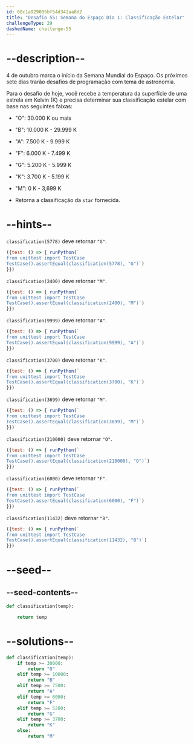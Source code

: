 ```yaml
---
id: 68c1a929005bf54d342aa8d2
title: "Desafio 55: Semana do Espaço Dia 1: Classificação Estelar"
challengeType: 29
dashedName: challenge-55
---
```


# --description--

4 de outubro marca o início da Semana Mundial do Espaço. Os próximos sete dias trarão desafios de programação com tema de astronomia.

Para o desafio de hoje, você recebe a temperatura da superfície de uma estrela em Kelvin (K) e precisa determinar sua classificação estelar com base nas seguintes faixas:

- "O": 30.000 K ou mais
- "B": 10.000 K - 29.999 K
- "A": 7.500 K - 9.999 K
- "F": 6.000 K - 7.499 K
- "G": 5.200 K - 5.999 K
- "K": 3.700 K - 5.199 K
- "M": 0 K - 3,699 K

- Retorna a classificação da `star` fornecida.

# --hints--

`classification(5778)` deve retornar `"G"`.

```js
({test: () => { runPython(`
from unittest import TestCase
TestCase().assertEqual(classification(5778), "G")`)
}})
```

`classification(2400)` deve retornar `"M"`.

```js
({test: () => { runPython(`
from unittest import TestCase
TestCase().assertEqual(classification(2400), "M")`)
}})
```

`classification(9999)` deve retornar `"A"`.

```js
({test: () => { runPython(`
from unittest import TestCase
TestCase().assertEqual(classification(9999), "A")`)
}})
```

`classification(3700)` deve retornar `"K"`.

```js
({test: () => { runPython(`
from unittest import TestCase
TestCase().assertEqual(classification(3700), "K")`)
}})
```

`classification(3699)` deve retornar `"M"`.

```js
({test: () => { runPython(`
from unittest import TestCase
TestCase().assertEqual(classification(3699), "M")`)
}})
```

`classification(210000)` deve retornar `"O"`.

```js
({test: () => { runPython(`
from unittest import TestCase
TestCase().assertEqual(classification(210000), "O")`)
}})
```

`classification(6000)` deve retornar `"F"`.

```js
({test: () => { runPython(`
from unittest import TestCase
TestCase().assertEqual(classification(6000), "F")`)
}})
```

`classification(11432)` deve retornar `"B"`.

```js
({test: () => { runPython(`
from unittest import TestCase
TestCase().assertEqual(classification(11432), "B")`)
}})
```

# --seed--

## --seed-contents--

```py
def classification(temp):

    return temp
```

# --solutions--

```py
def classification(temp):
    if temp >= 30000:
        return "O"
    elif temp >= 10000:
        return "B"
    elif temp >= 7500:
        return "A"
    elif temp >= 6000:
        return "F"
    elif temp >= 5200:
        return "G"
    elif temp >= 3700:
        return "K"
    else:
        return "M"
```
